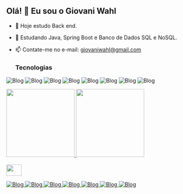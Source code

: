 ## Olá! 👋 Eu sou o Giovani Wahl


- 🔭 Hoje estudo Back end.
- 🌱 Estudando Java, Spring Boot e Banco de Dados SQL e NoSQL.
- 📫 Contate-me no e-mail: giovaniwahl@gmail.com

  ### Tecnologias 
![Blog](https://img.shields.io/badge/Java-ED8B00?style=for-the-badge&logo=openjdk&logoColor=white)
![Blog](https://img.shields.io/badge/Spring-6DB33F?style=for-the-badge&logo=spring&logoColor=white)
![Blog](https://img.shields.io/badge/PostgreSQL-316192?style=for-the-badge&logo=postgresql&logoColor=white)
![Blog](https://img.shields.io/badge/MongoDB-4EA94B?style=for-the-badge&logo=mongodb&logoColor=white)
![Blog](https://img.shields.io/badge/MySQL-005C84?style=for-the-badge&logo=mysql&logoColor=white)
![Blog](https://img.shields.io/badge/HTML5-E34F26?style=for-the-badge&logo=html5&logoColor=white)
![Blog](https://img.shields.io/badge/CSS3-1572B6?style=for-the-badge&logo=css3&logoColor=white)
![Blog](https://img.shields.io/badge/JavaScript-323330?style=for-the-badge&logo=javascript&logoColor=F7DF1E)
  
<div>
   <a href="https://github.com/giovani-wahl/github-readme-stats" >
    <img height="180em" src="https://github-readme-stats.vercel.app/api?username=giovani-wahl&show_icons=true&theme=radical&include_all_commits-true&count_private-true"/>
    <img height="180em" src="https://github-readme-stats.vercel.app/api/top-langs/?username=giovani-wahl&size_weight=0.5&count_weight=0.5&layout-compact&theme=radical"/>
</div>
    
<div style= "display: inline_block"><br>
<img align= "center" alt="" height="30" width="40" src="">
</div>

<div>
  <a href="">
</div>

![Blog](https://img.shields.io/badge/Linux-FCC624?style=for-the-badge&logo=linux&logoColor=black)
![Blog](https://img.shields.io/badge/Ubuntu-E95420?style=for-the-badge&logo=ubuntu&logoColor=white)
![Blog](https://img.shields.io/badge/WhatsApp-25D366?style=for-the-badge&logo=whatsapp&logoColor=white)
![Blog](https://img.shields.io/badge/Gmail-D14836?style=for-the-badge&logo=gmail&logoColor=white)
![Blog](https://img.shields.io/badge/Discord-7289DA?style=for-the-badge&logo=discord&logoColor=white)
![Blog](https://aleen42.github.io/badges/src/stackoverflow.svg)
![Blog](https://img.shields.io/badge/LinkedIn-0077B5?style=for-the-badge&logo=linkedin&logoColor=white)
